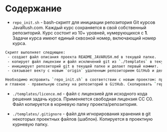 # Содержание
 - `repo_init.sh` - bash-скрипт для инициации репозитория Git курсов JavaRush.com. Каждый курс сохраняется в свой собственный репозиторий. Курс состоит из 10+ уровней, нумерующихся с **1**. 
Задачи курса имеют единый сквозной номер, включающий номер курса. 

```sh
Скрипт выполняет следующее:
 - создает файл описания проекта README_JAVARUSH.md в текущей папке.
 - копирует файл лицензии и файл исключений git из `./templates` в текущую папку.
 - инициирует репозиторий git в текущей папке и делает первый коммит.
 - связывает векту с новым `origin` удаленным репозиторием GitHub и делает сохранение - `push` в удаленный репозиторий.

Необходимо исправить `repo_init.sh` в соответствии с новым проектом: прописать правильное название нового проекта и репозитория
и главное - правильную ссылку на репозиторий в GitHub. Скопировать `repo_init.sh` в корневую папку проекта и запустить.
```
 
 - `./templates/licence.md` - файл с лицензией для исходного кода решения задачь курса. Применяется свободная лицензия СС С0. Файл копируется в корневую папку проекта/репозитория.

 - `./templates/.gitignore` - файл для игнорирования хранения в git некоторых проектных файлов (шаблон). Копируется в проектную курневую папку.
